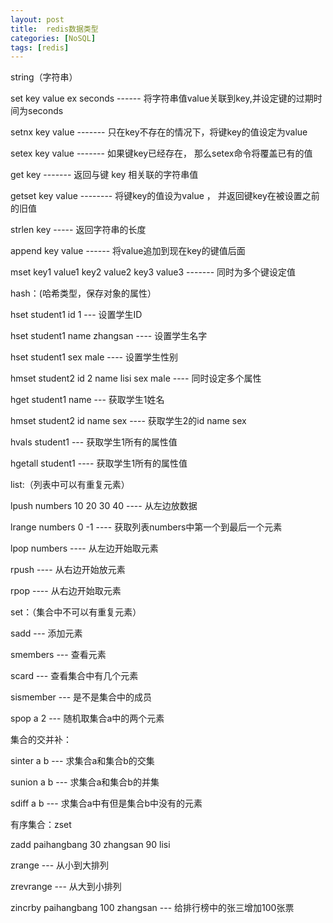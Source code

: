 ```yaml
---
layout: post
title:  redis数据类型
categories: [NoSQL]
tags: [redis]
---
```


string（字符串）

set key value ex seconds ------ 将字符串值value关联到key,并设定键的过期时间为seconds

setnx key value ------- 只在key不存在的情况下，将键key的值设定为value

setex key value ------- 如果键key已经存在， 那么setex命令将覆盖已有的值

get key ------- 返回与键 key 相关联的字符串值
<!--more-->
getset key value -------- 将键key的值设为value ， 并返回键key在被设置之前的旧值

strlen key ----- 返回字符串的长度

append key value ------ 将value追加到现在key的键值后面

mset key1 value1 key2 value2 key3 value3 ------- 同时为多个键设定值



hash：(哈希类型，保存对象的属性）

hset student1 id 1 --- 设置学生ID

hset student1 name zhangsan ---- 设置学生名字

hset student1 sex male ---- 设置学生性别

hmset student2 id 2 name lisi sex male ---- 同时设定多个属性

hget student1 name --- 获取学生1姓名

hmset student2 id name sex ---- 获取学生2的id name sex

hvals student1 --- 获取学生1所有的属性值

hgetall student1 ---- 获取学生1所有的属性值

 

list:（列表中可以有重复元素）

lpush numbers 10 20 30 40 ---- 从左边放数据

lrange numbers 0 -1 ---- 获取列表numbers中第一个到最后一个元素

lpop numbers ---- 从左边开始取元素

rpush ---- 从右边开始放元素

rpop ----  从右边开始取元素

 

set：（集合中不可以有重复元素）

sadd --- 添加元素

smembers --- 查看元素

scard --- 查看集合中有几个元素

sismember --- 是不是集合中的成员

spop a 2 --- 随机取集合a中的两个元素

集合的交并补：

sinter a b --- 求集合a和集合b的交集

sunion a b --- 求集合a和集合b的并集

sdiff a b ---  求集合a中有但是集合b中没有的元素

 

有序集合：zset

zadd paihangbang 30 zhangsan 90 lisi

zrange --- 从小到大排列

zrevrange --- 从大到小排列

zincrby paihangbang 100 zhangsan  --- 给排行榜中的张三增加100张票
